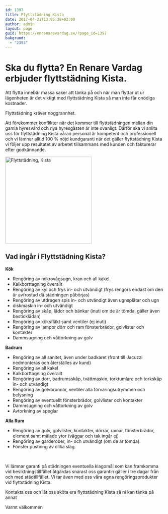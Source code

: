 ```yaml
---
id: 1397
title: Flyttstädning Kista
date: 2017-04-21T13:05:28+02:00
author: admin
layout: page
guid: https://enrenarevardag.se/?page_id=1397
bakgrund:
  - "2393"
---
```

# Ska du flytta? En Renare Vardag erbjuder flyttstädning Kista.

Att flytta innebär massa saker att tänka på och när man flyttar ut ur lägenheten är det viktigt med flyttstädning Kista så man inte får onödiga kostnader.

Flyttstädning kräver noggrannhet.

Att förekommer konflikter när det kommer till flyttstädningen mellan din gamla hyresvärd och nya hyresgästen är inte ovanligt. Därför ska vi anlita oss för flyttstädning Kista våran personal är kompetent och professionell och vi lämnar alltid 100 % nöjd kundgaranti när det gäller flyttstädning Kista vi följer upp resultatet av arbetet tillsammans med kunden och fakturerar efter godkännande.

[<img class=" wp-image-1398 aligncenter" src="https://enrenarevardag.se/wp-content/uploads/2017/04/Flyttstädning-5-300x300.jpg" alt="Flyttstädning, Kista" width="275" height="275" srcset="https://enrenarevardag.se/wp-content/uploads/2017/04/Flyttstädning-5-300x300.jpg 300w, https://enrenarevardag.se/wp-content/uploads/2017/04/Flyttstädning-5-150x150.jpg 150w, https://enrenarevardag.se/wp-content/uploads/2017/04/Flyttstädning-5-125x125.jpg 125w, https://enrenarevardag.se/wp-content/uploads/2017/04/Flyttstädning-5.jpg 450w" sizes="(max-width: 275px) 100vw, 275px" />](https://enrenarevardag.se/pris/) 

## Vad ingår i Flyttstädning Kista?

**Kök**

  * Rengöring av mikrovågsugn, kran och all kakel.
  * Kalkborttagning överallt
  * Rengöring av kyl och frys in- och utvändigt (frys rengörs endast om den är avfrostad då städningen påbörjas)
  * Rengöring av utdragen spis in- och utvändigt även ugnsplåtar och ugn
  * diskmaskin in- och utvändigt
  * Rengöring av skåp, lådor och bänkar (inuti om de är tömda, gäller även besticklådan)
  * Rengöring av köksfläkt samt ventiler (ej inuti)
  * Rengöring av lampor dörr och ram fönsterbrädor, golvlister och kontakter
  * Dammsugning och våttorkning av golv

**Badrum**

  * Rengöring av all sanitet, även under badkaret (front till Jacuzzi nedmonteras och återställes av kund)
  * Rengöring av all kakel
  * Kalkborttagning överallt
  * Rengöring av dörr, badrumsskåp, tvättmaskin, torktumlare och torkskåp in- och utvändigt
  * Rengöring av golvbrunnar, ventiler alla förvaringsutrymmen och belysning
  * Rengöring av eventuellt fönsterbrädor, golvlister och kontakter
  * Dammsugning och våttorkning av golv
  * Avtorkning av speglar

**Alla Rum**

  * Rengöring av golv, golvlister, kontakter, dörrar, ramar, fönsterbrädor, element samt målade ytor (väggar och tak ingår ej)
  * Rengöring av garderober, in- och utvändigt (om de är tömda).
  * Fönster pustning av olika slag.

&nbsp;

Vi lämnar garanti på städningen eventuella klagomål som kan framkomma vid besiktningstillfället åtgärdas snarast oss garantin gäller i tre dagar från och med städtillfället. Vi tar även med oss våra egna rengöringsprodukter vid flyttstädning Kista.

Kontakta oss och låt oss sköta era flyttstädning Kista så ni kan tänka på annat

Varmt välkommen

&nbsp;